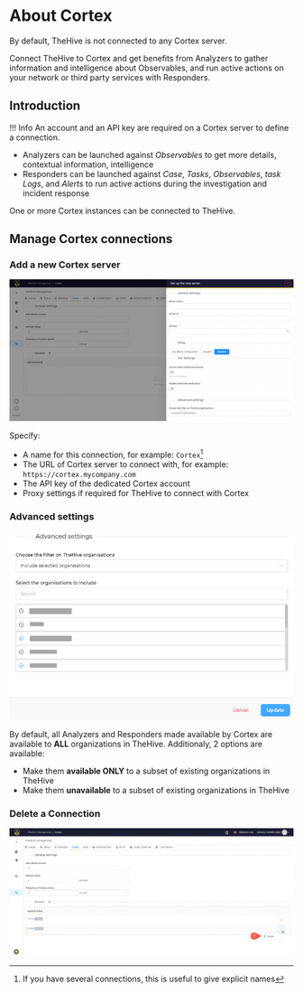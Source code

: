 # About Cortex

By default, TheHive is not connected to any Cortex server.

Connect TheHive to Cortex and get benefits from Analyzers to gather information and intelligence about Observables, and run active actions on your network or third party services with Responders.


## Introduction
!!! Info
    An account and an API key are required on a Cortex server to define a connection.

*  Analyzers can be launched against *Observables* to get more details, contextual information, intelligence
* Responders can be launched against *Case*, *Tasks*, *Observables*, *task Logs*, and *Alerts* to run active actions during the investigation and incident response

One or more Cortex instances can be connected to TheHive.


## Manage Cortex connections

### Add a new Cortex server

![](../images/administration-guides/platform-management-cortex-1.png)

Specify:

* A name for this connection, for example: `Cortex`[^1]
* The URL of Cortex server to connect with, for example: ` https://cortex.mycompany.com` 
* The API key of the dedicated Cortex account
* Proxy settings if required for TheHive to connect with Cortex


### Advanced settings

![](../images/administration-guides/platform-management-cortex-2.png)

By default, all Analyzers and Responders made available by Cortex are available to **ALL** organizations in TheHive.
Additionaly, 2 options are available:

* Make them **available ONLY** to a subset of existing organizations in TheHive
* Make them **unavailable** to a subset of existing organizations in TheHive


### Delete a Connection

![](../images/administration-guides/platform-management-cortex-3.png)

[^1]:
    If you have several connections, this is useful to give explicit names